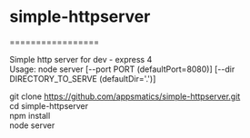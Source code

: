 # simple-httpserver
=================

Simple http server for dev - express 4<br>
Usage: node server [--port PORT (defaultPort=8080)] [--dir DIRECTORY_TO_SERVE (defaultDir='.')] 

git clone https://github.com/appsmatics/simple-httpserver.git <br>
cd simple-httpserver<br>
npm install<br>
node server<br>
